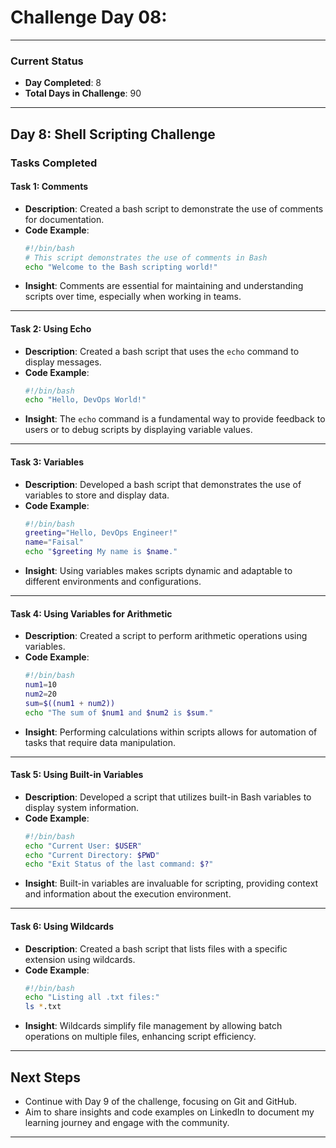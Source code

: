 # Challenge Day 08:

---

### Current Status
- **Day Completed**: 8
- **Total Days in Challenge**: 90

---

## Day 8: Shell Scripting Challenge

### Tasks Completed

#### Task 1: Comments
- **Description**: Created a bash script to demonstrate the use of comments for documentation.
- **Code Example**:
    ```bash
    #!/bin/bash
    # This script demonstrates the use of comments in Bash
    echo "Welcome to the Bash scripting world!"
    ```
- **Insight**: Comments are essential for maintaining and understanding scripts over time, especially when working in teams.

---

#### Task 2: Using Echo
- **Description**: Created a bash script that uses the `echo` command to display messages.
- **Code Example**:
    ```bash
    #!/bin/bash
    echo "Hello, DevOps World!"
    ```
- **Insight**: The `echo` command is a fundamental way to provide feedback to users or to debug scripts by displaying variable values.

---

#### Task 3: Variables
- **Description**: Developed a bash script that demonstrates the use of variables to store and display data.
- **Code Example**:
    ```bash
    #!/bin/bash
    greeting="Hello, DevOps Engineer!"
    name="Faisal"
    echo "$greeting My name is $name."
    ```
- **Insight**: Using variables makes scripts dynamic and adaptable to different environments and configurations.

---

#### Task 4: Using Variables for Arithmetic
- **Description**: Created a script to perform arithmetic operations using variables.
- **Code Example**:
    ```bash
    #!/bin/bash
    num1=10
    num2=20
    sum=$((num1 + num2))
    echo "The sum of $num1 and $num2 is $sum."
    ```
- **Insight**: Performing calculations within scripts allows for automation of tasks that require data manipulation.

---

#### Task 5: Using Built-in Variables
- **Description**: Developed a script that utilizes built-in Bash variables to display system information.
- **Code Example**:
    ```bash
    #!/bin/bash
    echo "Current User: $USER"
    echo "Current Directory: $PWD"
    echo "Exit Status of the last command: $?"
    ```
- **Insight**: Built-in variables are invaluable for scripting, providing context and information about the execution environment.

---

#### Task 6: Using Wildcards
- **Description**: Created a bash script that lists files with a specific extension using wildcards.
- **Code Example**:
    ```bash
    #!/bin/bash
    echo "Listing all .txt files:"
    ls *.txt
    ```
- **Insight**: Wildcards simplify file management by allowing batch operations on multiple files, enhancing script efficiency.

---

## Next Steps
- Continue with Day 9 of the challenge, focusing on Git and GitHub.
- Aim to share insights and code examples on LinkedIn to document my learning journey and engage with the community.

---


